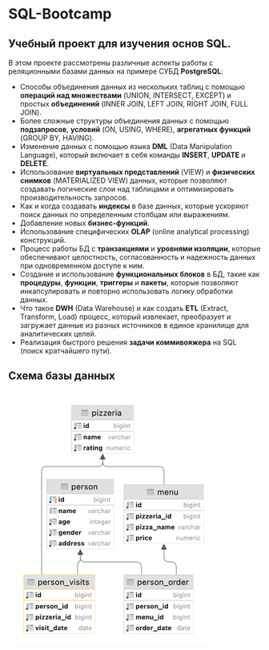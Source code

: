 # SQL-Bootcamp

## Учебный проект для изучения основ SQL.

В этом проекте рассмотрены различные аспекты работы с реляционными базами данных на примере СУБД **PostgreSQL**:
- Способы объединения данных из нескольких таблиц с помощью **операций над множествами** (UNION, INTERSECT, EXCEPT) и простых **объединений** (INNER JOIN, LEFT JOIN, RIGHT JOIN, FULL JOIN).
- Более сложные структуры объединения данных с помощью **подзапросов**, **условий** (ON, USING, WHERE), **агрегатных функций** (GROUP BY, HAVING).
- Изменение данных с помощью языка **DML** (Data Manipulation Language), который включает в себя команды **INSERT**, **UPDATE** и **DELETE**.
- Использование **виртуальных представлений** (VIEW) и **физических снимков** (MATERIALIZED VIEW) данных, которые позволяют создавать логические слои над таблицами и оптимизировать производительность запросов.
- Как и когда создавать **индексы** в базе данных, которые ускоряют поиск данных по определенным столбцам или выражениям.
- Добавление новых **бизнес-функций**.
- Использование специфических **OLAP** (online analytical processing) конструкций.
- Процесс работы БД с **транзакциями** и **уровнями изоляции**, которые обеспечивают целостность, согласованность и надежность данных при одновременном доступе к ним.
- Создание и использование **функциональных блоков** в БД, такие как **процедуры**, **функции**, **триггеры** и **пакеты**, которые позволяют инкапсулировать и повторно использовать логику обработки данных.
- Что такое **DWH** (Data Warehouse) и как создать **ETL** (Extract, Transform, Load) процесс, который извлекает, преобразует и загружает данные из разных источников в единое хранилище для аналитических целей.
- Реализация быстрого решения **задачи коммивояжера** на SQL (поиск кратчайшего пути).


## Схема базы данных
![Schema](schema.png)
